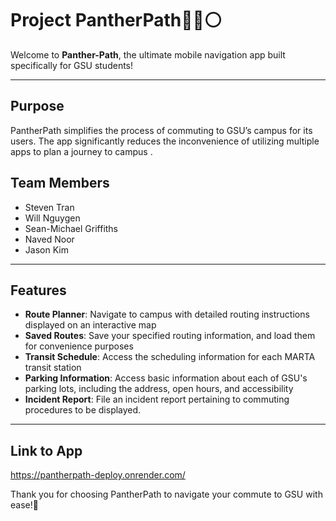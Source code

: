 # Project PantherPath🔵🔴⚪
Welcome to **Panther-Path**, the ultimate mobile navigation app built specifically for GSU students!

---

## Purpose
PantherPath simplifies the process of commuting to GSU’s campus for its users. The app significantly reduces the inconvenience of utilizing multiple apps to plan a journey to campus .

## Team Members
- Steven Tran
- Will Nguygen
- Sean-Michael Griffiths
- Naved Noor
- Jason Kim

---

## Features
- **Route Planner**: Navigate to campus with detailed routing instructions displayed on an interactive map
- **Saved Routes**: Save your specified routing information, and load them for convenience purposes
- **Transit Schedule**: Access the scheduling information for each MARTA transit station
- **Parking Information**: Access basic information about each of GSU's parking lots, including the address, open hours, and accessibility
- **Incident Report**: File an incident report pertaining to commuting procedures to be displayed.

---
## Link to App
https://pantherpath-deploy.onrender.com/

Thank you for choosing PantherPath to navigate your commute to GSU with ease!🐆

